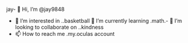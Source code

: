 jay- 👋 Hi, I’m @jay9848
- 👀 I’m interested in ..basketball
 🌱 I’m currently learning .math.- 💞️ I’m looking to collaborate on ..kindness
- 📫 How to reach me .my.oculas account

<!---
jay9848/jay9848 is a ✨ special ✨ repository because its `README.md` (this file) appears on your GitHub profile.
You can click the Preview link to take a look at your changes.
--->
